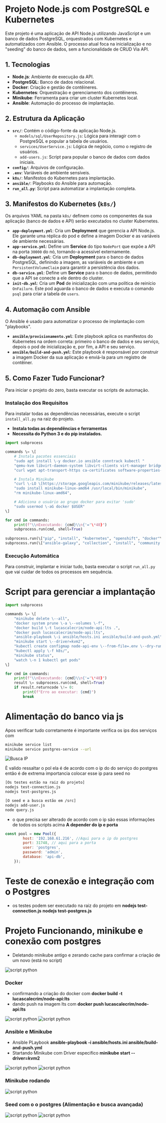 # **Projeto Node.js com PostgreSQL e Kubernetes**

Este projeto é uma aplicação de API Node.js utilizando JavaScript e um banco de dados PostgreSQL, orquestrados com Kubernetes e automatizados com Ansible. O processo atual foca na inicialização e no "seeding" do banco de dados, sem a funcionalidade de CRUD Via API.

## **1\. Tecnologias**

* **Node.js**: Ambiente de execução da API.  
* **PostgreSQL**: Banco de dados relacional.  
* **Docker**: Criação e gestão de contêineres.  
* **Kubernetes**: Orquestração e gerenciamento dos contêineres.  
* **Minikube**: Ferramenta para criar um cluster Kubernetes local.  
* **Ansible**: Automação do processo de implantação.

## **2\. Estrutura da Aplicação**

* **`src/`**: Contém o código-fonte da aplicação Node.js.  
  * `models/sql/UserRepository.js`: Lógica para interagir com o PostgreSQL e popular a tabela de usuários.  
  * `services/UserService.js`: Lógica de negócio, como o registro de usuários.  
  * `add-users.js`: Script para popular o banco de dados com dados iniciais.  
* **`config/`**: Arquivos de configuração.  
* **`.env`**: Variáveis de ambiente sensíveis.  
* **`k8s/`**: Manifestos do Kubernetes para implantação.  
* **`ansible/`**: Playbooks do Ansible para automação.  
* **`run_all.py`**: Script para automatizar a implantação completa.

## **3\. Manifestos do Kubernetes (`k8s/`)**

Os arquivos YAML na pasta `k8s/` definem como os componentes da sua aplicação (banco de dados e API) serão executados no cluster Kubernetes.

* **`app-deployment.yml`**: Cria um **Deployment** que gerencia a API Node.js. Ele garante uma réplica do pod e define a imagem Docker e as variáveis de ambiente necessárias.  
* **`app-service.yml`**: Define um **Service** do tipo `NodePort` que expõe a API na porta `30000` do nó, tornando-a acessível externamente.  
* **`db-deployment.yml`**: Cria um **Deployment** para o banco de dados PostgreSQL, definindo a imagem, as variáveis de ambiente e um `PersistentVolumeClaim` para garantir a persistência dos dados.  
* **`db-service.yml`**: Define um **Service** para o banco de dados, permitindo que a API se conecte a ele dentro do cluster.  
* **`init-db.yml`**: Cria um **Pod** de inicialização com uma política de reinício `OnFailure`. Este pod aguarda o banco de dados e executa o comando `psql` para criar a tabela de `users`.

## **4\. Automação com Ansible**

O Ansible é usado para automatizar o processo de implantação com "playbooks".

* **`ansible/provisionamento.yml`**: Este playbook aplica os manifestos do Kubernetes na ordem correta: primeiro o banco de dados e seu serviço, depois o pod de inicialização e, por fim, a API e seu serviço.  
* **`ansible/build-and-push.yml`**: Este playbook é responsável por construir a imagem Docker da sua aplicação e enviá-la para um registro de contêiner.

## **5\. Como Fazer Tudo Funcionar?**

Para iniciar o projeto do zero, basta executar os scripts de automação.

### **Instalação dos Requisitos**

Para instalar todas as dependências necessárias, execute o script `install_all.py` na raiz do projeto.

- **Instala todas as dependências e ferramentas**  
- **Necessita do Python 3 e do pip instalados.**
```py
import subprocess

commands \= \[  
    # Instala pacotes essenciais  
    "sudo apt install \-y docker.io ansible conntrack kubectl "  
    "qemu-kvm libvirt-daemon-system libvirt-clients virt-manager bridge-utils "  
    "curl wget apt-transport-https ca-certificates software-properties-common",

    # Instala Minikube  
    "curl \-LO \[https://storage.googleapis.com/minikube/releases/latest/minikube-linux-amd64\](https://storage.googleapis.com/minikube/releases/latest/minikube-linux-amd64)",  
    "sudo install minikube-linux-amd64 /usr/local/bin/minikube",  
    "rm minikube-linux-amd64",

    # Adiciona o usuário ao grupo docker para evitar 'sudo'  
    "sudo usermod \-aG docker $USER"  
\]

for cmd in commands:  
    print(f"\\nExecutando: {cmd}\\n{'='\*40}")  
    subprocess.run(cmd, shell=True)
 
subprocess.run(\["pip", "install", "kubernetes", "openshift", "docker"\])  
subprocess.run(\["ansible-galaxy", "collection", "install", "community.general"\])
```
### **Execução Automática**

Para construir, implantar e iniciar tudo, basta executar o script `run_all.py` que vai cuidar de todos os processos em sequência.

# Script para gerenciar a implantação  
```py
import subprocess

commands \= \[  
    "minikube delete \--all",  
    "docker system prune \-a \--volumes \-f",  
    "docker build \-t lucascalecrim/node-api:lts .",  
    "docker push lucascalecrim/node-api:lts",  
    "ansible-playbook \-i ansible/hosts.ini ansible/build-and-push.yml",  
    "minikube start \--driver=kvm2",  
    "kubectl create configmap node-api-env \--from-file=.env \--dry-run=client \-o yaml | kubectl apply \-f \-",  
    "kubectl apply \-f k8s/",  
    "minikube status",  
    "watch \-n 1 kubectl get pods"  
\]

for cmd in commands:  
    print(f"\\nExecutando: {cmd}\\n{'='\*40}")  
    result \= subprocess.run(cmd, shell=True)  
    if result.returncode \!= 0:  
        print(f"Erro ao executar: {cmd}")  
        break
```
# Alimentação do banco via js 

Apos verificar tudo corretamente é importante verifica os ips dos serviços 
com

```bash
minikube service list
minikube service postgres-service --url
```
![Busca IP](static/9.png)

È valido ressaltar o pol ela é de acordo com o ip do do serviço do postgres
então é de extrema importancia colocar esse ip para seed no 
```bash
[Os testes estão na raiz do projeto]
nodejs test-connection.js
nodejs test-postgres.js

[O seed e a busca estão em /src]
nodejs add-user.js
node query.js
```
- o que precisa ser alterado de acordo com o ip são essas informações de todos os scripts acima
**A depender do ip e porta**

```js
const pool = new Pool({
        host: '192.168.61.216', //Aqui para o ip do postgres 
        port: 31748, // aqui para a porta
        user: 'postgres',
        password: 'admin', 
        database: 'api-db',
    });
```

# Teste de conexão e integração com o Postgres
- os testes podem ser executado na raiz do projeto em 
**nodejs test-connection.js**
**nodejs test-postgres.js**



# Projeto Funcionando, minikube e conexão com postgres
- Deletando minikube antigo e zerando cache para confirmar a criação de um novo (está no script)

![script python](static/1.png)

### Docker
- confirmando a criação do docker com **docker build -t lucascalecrim/node-api:lts** 
- dando push na imagem lts com **docker push lucascalecrim/node-api:lts**

![script python](static/2.png)
![script python](static/3.png)

### Ansible e Minikube
- Ansible PLaybook **ansible-playbook -i ansible/hosts.ini ansible/build-and-push.yml**
- Startando Minikube com Driver especifico **minikube start --driver=kvm2**

![script python](static/4.png)
![script python](static/5.png)

### Minikube rodando 
![script python](static/6.png)

### Seed com o o postgres (Alimentação e busca avançada)
![script python](static/7.png)
![script python](static/8.png)
